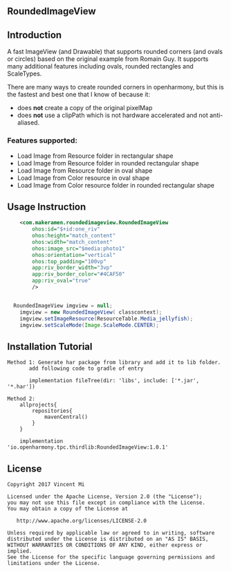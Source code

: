 ## RoundedImageView

## Introduction

A fast ImageView (and Drawable) that supports rounded corners (and ovals or circles) based on the original example from Romain Guy.
It supports many additional features including ovals, rounded rectangles and ScaleTypes.

There are many ways to create rounded corners in openharmony, but this is the fastest and best one that I know of because it:
* does **not** create a copy of the original pixelMap
* does **not** use a clipPath which is not hardware accelerated and not anti-aliased.

### Features supported:
- Load Image from Resource folder in rectangular shape
- Load Image from Resource folder in rounded rectangular shape
- Load Image from Resource folder in oval shape
- Load Image from Color resource in oval shape
- Load Image from Color resource folder in rounded rectangular shape


## Usage Instruction

```xml
    <com.makeramen.roundedimageview.RoundedImageView
        ohos:id="$+id:one_riv"
        ohos:height="match_content"
        ohos:width="match_content"
        ohos:image_src="$media:photo1"
        ohos:orientation="vertical"
        ohos:top_padding="100vp"
        app:riv_border_width="3vp"
        app:riv_border_color="#4CAF50"
        app:riv_oval="true"
        />

```
```java

  RoundedImageView imgview = null;
    imgview = new RoundedImageView( classcontext);
    imgview.setImageResource(ResourceTable.Media_jellyfish);
    imgview.setScaleMode(Image.ScaleMode.CENTER);
```


## Installation Tutorial

```
Method 1: Generate har package from library and add it to lib folder.
       add following code to gradle of entry
       
       implementation fileTree(dir: 'libs', include: ['*.jar', '*.har'])
       
Method 2:
    allprojects{
        repositories{
            mavenCentral()
        }
    }

    implementation 'io.openharmony.tpc.thirdlib:RoundedImageView:1.0.1'
```


## License

    Copyright 2017 Vincent Mi

    Licensed under the Apache License, Version 2.0 (the "License");
    you may not use this file except in compliance with the License.
    You may obtain a copy of the License at

       http://www.apache.org/licenses/LICENSE-2.0

    Unless required by applicable law or agreed to in writing, software
    distributed under the License is distributed on an "AS IS" BASIS,
    WITHOUT WARRANTIES OR CONDITIONS OF ANY KIND, either express or implied.
    See the License for the specific language governing permissions and
    limitations under the License.